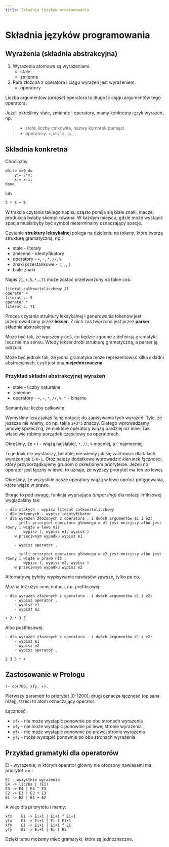 ```yaml
---
title: Składnia języków programowania
---
```


# Składnia języków programowania

## Wyrażenia (składnia abstrakcyjna)

1. Wyrażenia atomowe są wyrażeniami.
    - stałe
    - zmienne
2. Para złożona z operatora i ciągu wyrażeń jest wyrażeniem.
    - operatory

Liczba argumentów _(arność)_ operatora to długość ciągu argumentów tego operatora.

Jeżeli określimy stałe, zmienne i operatory, mamy konkretny język wyrażeń, np.

> - stałe: liczby całkowite, nazwy komórek pamięci
> - operatory: `<`, `while`, `:=`, `;`

## Składnia konkretna

Chociażby:

    while x>0 do
        y:= 2*y;
        x:= x-1;
    done

lub

    2 * 3 + 5

W trakcie czytania takiego napisu często pomija się białe znaki, inaczej produkcja byłaby skomplikowana. W każdym miejscu, gdzie może wystąpić spacja musiałbyby być symbol nieterminalny oznaczający spacje.

Czytanie **struktury leksykalnej** polega na dzieleniu na _tokeny_, które tworzą strukturę gramatyczną, np.:

- stałe - literały
- zmienne - identyfikatory
- operatory - `+`, `-`, `*`, `//`, `%`
- znaki przestankowe - `(`, `,`, `)`
- białe znaki

Napis `21◡+◡5◡*◡◡71` może zostać przetworzony na takie coś:
    
    literał całkowitoliczbowy 21
    operator +
    literał c. 5
    operator *
    literał c. 71

Proces czytania struktury leksykalnej i generowania tokenów jest przeprowadzany przez **lekser**. Z nich zaś tworzona jest przez **parser** składnia abstrakcyjna.

Może być tak, że wpiszemy coś, co będzie zgodne z definicją gramatyki, lecz nie ma sensu. Wtedy lekser zrobi strukturę gramatyczną, a parser ją odrzuci.

Może być jednak tak, że jedna gramatyka może reprezentować kilka składni abstracyjnych, czyli jest ona **niejednoznaczna**.

### Przykład składni abstrakcyjnej wyrażeń

- stałe - liczby naturalne
- zmienne
- operatory - `+`, `-`, `*`, `//`, `%`, `^` - binarne

Semantyka: liczby całkowite

Wymyślmy teraz jakąś fajną notację do zapisywania tych wyrażeń. Tyle, że jeszcze nie wiemy, co np. takie `2+3*5` znaczy. Dlatego wprowadzamy umowę społeczną, że niektóre operatory _wiążą_ bardziej niż inne. Tak właściwie robimy porządek częściowy na operatorach.

Określmy, że `+` i `-` wiążą najsłabiej, `*`, `//`, `%` mocniej, a `^` najmocniej.

To jednak nie wystarczy, bo dalej nie wiemy jak się zachować dla takich wyrażeń jak `1-0-1`. Otóż należy dodatkowo wprowadzić _kierunek łączności_, który przyporządkujemy grupom o określonym priorytecie. Jeżeli np. operator jest łączny w lewo, to uznaje, że wyższy priorytet ma ten po lewej.

Określmy, że wszystkie nasze operatory wiążą w lewo oprócz potęgowania, które wiąże w prawo.

Biorąc to pod uwagę, funkcja wypisująca _(unparsing)_ dla notacji infiksowej wyglądałaby tak:

    - dla stałych - wypisz literał całkowitoliczbowy
    - dla zmiennych - wypisz identyfikator
    - dla wyrażeń złożonych z operatora . i dwóch argumentów e1 i e2:
        - jeśli priorytet operatora głównego w e1 jest mniejszy albo jest równy i wiąże w lewo niż .
            wypisz (, wypisz e1, wypisz )
        w przeciwnym wypadku wypisz e1
        
        - wypisz operator .

        - jeśli priorytet operatora głównego w e2 jest mniejszy albo jest równy i wiąże w prawo niż .
            wypisz (, wypisz e2, wypisz )
        w przeciwnym wypadku wypisz e2

Alternatywą byłoby wypisywanie nawiasów zawsze, tylko po co.

Można też użyć innej notacji, np. prefiksowej.

    - dla wyrażeń złożonych z operatora . i dwóch argumentów e1 i e2:
        - wypisz operator .
        - wypisz e1
        - wypisz e2

    + 2 * 3 5

Albo postfiksowej.

    - dla wyrażeń złożonych z operatora . i dwóch argumentów e1 i e2:
        - wypisz e1
        - wypisz e2
        - wypisz operator .

    2 3 5 * +

## Zastosowanie w Prologu

    ?- op(700, xfy, +).

Pierwszy parametr to priorytet (0-1200), drugi oznacza łączność (opisana niżej), trzeci to atom oznaczający operator.

Łączność:

- `xfx` - nie może wystąpić ponownie po obu stronach wyrażenia
- `xfy` - nie może wystąpić ponownie po lewej stronie wyrażenia 
- `yfx` - nie może wystąpić ponownie po prawej stronie wyrażenia
- `yfy` - może wystąpić ponownie po obu stronach wyrażenia

## Przykład gramatyki dla operatorów

Ei - wyrażenie, w którym operator główny nie otoczony nawiasami ma priorytet >= i

    E1 - wszystkie wyrażenia
    E4 -> liczba | (E1)
    E3 -> E4 | E4 ^ E3
    E2 -> E3 | E2 * E3
    E1 -> E2 | E1 + E2

A więc dla priorytetu i mamy:

    xfx    Ei -> Ei+1 | Ei+1 f Ei+1
    yfx    Ei -> Ei+1 | Ei f Ei+1
    xfy    Ei -> Ei+1 | Ei+1 f Ei
    yfy    Ei -> Ei+1 | Ei f Ei

Dzięki temu możemy mieć gramatyki, które są jednoznaczne.

